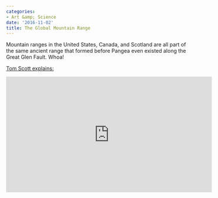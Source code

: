 ```yaml
---
categories:
- Art &amp; Science
date: '2016-11-02'
title: The Global Mountain Range
---
```


Mountain ranges in the United States, Canada, and Scotland are all part of the same ancient range that formed before Pangea even existed along the Great Glen Fault. Whoa!

[Tom Scott explains:](https://www.youtube.com/watch?v=GAKwRou6HUw)

<iframe width="560" height="315" src="https://www.youtube.com/embed/GAKwRou6HUw?rel=0" frameborder="0" allowfullscreen></iframe>